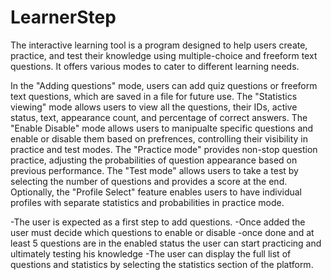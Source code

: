 # LearnerStep
 

The interactive learning tool is a program designed to help users create, practice, and test their knowledge using multiple-choice and freeform text questions. 
It offers various modes to cater to different learning needs. 

In the "Adding questions" mode, users can add quiz questions or freeform text questions, which are saved in a file for future use. 
The "Statistics viewing" mode allows users to view all the questions, their IDs, active status, text, appearance count, and percentage of correct answers. 
The "Enable Disable" mode allows users to manipualte specific questions and enable or disable them based on prefrences, controlling their visibility in practice and test modes. 
The "Practice mode" provides non-stop question practice, adjusting the probabilities of question appearance based on previous performance. 
The "Test mode" allows users to take a test by selecting the number of questions and provides a score at the end. 
Optionally, the "Profile Select" feature enables users to have individual profiles with separate statistics and probabilities in practice mode. 

-The user is expected as a first step to add questions.
-Once added the user must decide which questions to enable or disable
-once done and at least 5 questions are in the enabled status the user can start practicing and ultimately testing his knowledge
-The user can display the full list of questions and statistics by selecting the statistics section of the platform. 
